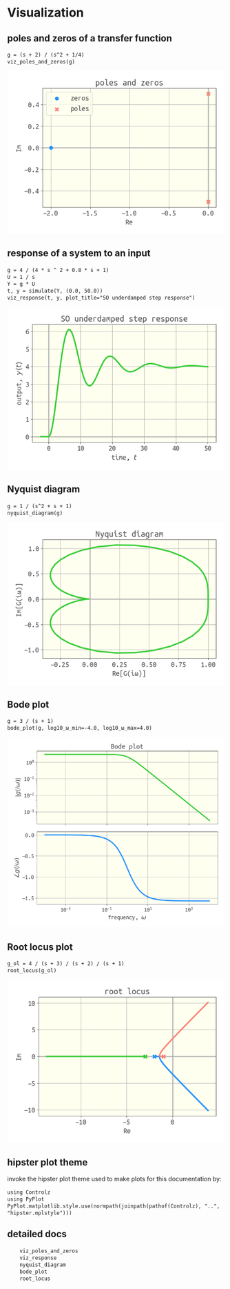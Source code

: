 # Visualization

## poles and zeros of a transfer function

```
g = (s + 2) / (s^2 + 1/4)
viz_poles_and_zeros(g)
```

![](example_poles_and_zeros.png)

## response of a system to an input

```
g = 4 / (4 * s ^ 2 + 0.8 * s + 1)
U = 1 / s
Y = g * U
t, y = simulate(Y, (0.0, 50.0))
viz_response(t, y, plot_title="SO underdamped step response")
```

![](SO_underdamped_step_response.png)

## Nyquist diagram

```
g = 1 / (s^2 + s + 1)
nyquist_diagram(g)
```

![](example_nyquist.png)

## Bode plot

```
g = 3 / (s + 1)
bode_plot(g, log10_ω_min=-4.0, log10_ω_max=4.0)
```

![](example_bode.png)

## Root locus plot

```
g_ol = 4 / (s + 3) / (s + 2) / (s + 1)
root_locus(g_ol)
```

![](example_root_locus.png)

## hipster plot theme

invoke the hipster plot theme used to make plots for this documentation by:

```
using Controlz
using PyPlot
PyPlot.matplotlib.style.use(normpath(joinpath(pathof(Controlz), "..", "hipster.mplstyle")))
```

## detailed docs

```@docs
    viz_poles_and_zeros
    viz_response
    nyquist_diagram
    bode_plot
    root_locus
```
